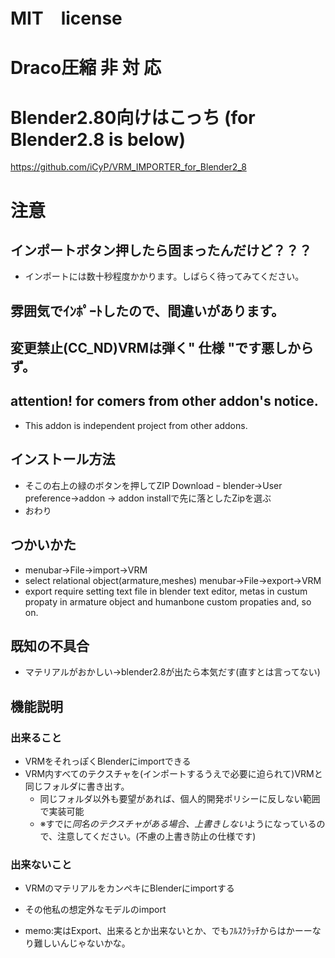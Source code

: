 # MIT　license　
# Draco圧縮 非 対 応 
# Blender2.80向けはこっち (for Blender2.8 is below)
https://github.com/iCyP/VRM_IMPORTER_for_Blender2_8
# 注意
## インポートボタン押したら固まったんだけど？？？
 - インポートには数十秒程度かかります。しばらく待ってみてください。
## 雰囲気でｲﾝﾎﾟｰﾄしたので、間違いがあります。
## 変更禁止(CC_ND)VRMは弾く" 仕様 "です悪しからず。
## attention! for comers from other addon's notice.
 - This addon is independent project from other addons. 
## インストール方法
 - そこの右上の緑のボタンを押してZIP Download
 ｰ blender->User preference->addon -> addon installで先に落としたZipを選ぶ
 - おわり
## つかいかた
 - menubar->File->import->VRM
 - select relational object(armature,meshes) menubar->File->export->VRM
 - export require setting text file in blender text editor, metas in custum propaty in armature object and humanbone custom propaties and, so on.
## 既知の不具合　
 - マテリアルがおかしい->blender2.8が出たら本気だす(直すとは言ってない)


## 機能説明
### 出来ること
 - VRMをそれっぽくBlenderにimportできる
 - VRM内すべてのテクスチャを(インポートするうえで必要に迫られて)VRMと同じフォルダに書き出す。
    - 同じフォルダ以外も要望があれば、個人的開発ポリシーに反しない範囲で実装可能
    - ※すでに*同名のテクスチャがある場合、上書きしない*ようになっているので、注意してください。(不慮の上書き防止の仕様です)
### 出来ないこと
 - VRMのマテリアルをカンペキにBlenderにimportする
 - その他私の想定外なモデルのimport

- memo:実はExport、出来るとか出来ないとか、でもﾌﾙｽｸﾗｯﾁからはかーーなり難しいんじゃないかな。
